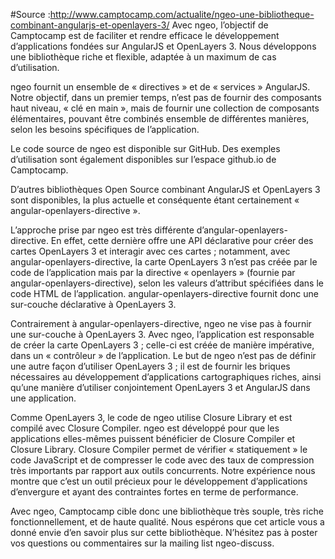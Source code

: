 #Source :http://www.camptocamp.com/actualite/ngeo-une-bibliotheque-combinant-angularjs-et-openlayers-3/
Avec ngeo, l’objectif de Camptocamp est de faciliter et rendre efficace le développement d’applications fondées sur AngularJS et OpenLayers 3. Nous développons une bibliothèque riche et flexible, adaptée à un maximum de cas d’utilisation.

ngeo fournit un ensemble de « directives » et de « services » AngularJS. Notre objectif, dans un premier temps, n’est pas de fournir des composants haut niveau, « clé en main », mais de fournir une collection de composants élémentaires, pouvant être combinés ensemble de différentes manières, selon les besoins spécifiques de l’application.

Le code source de ngeo est disponible sur GitHub. Des exemples d’utilisation sont également disponibles sur l’espace github.io de Camptocamp.

D’autres bibliothèques Open Source combinant AngularJS et OpenLayers 3 sont disponibles, la plus actuelle et conséquente étant certainement « angular-openlayers-directive ».

L’approche prise par ngeo est très différente d’angular-openlayers-directive. En effet, cette dernière offre une API déclarative pour créer des cartes OpenLayers 3 et interagir avec ces cartes ; notamment, avec angular-openlayers-directive, la carte OpenLayers 3 n’est pas créée par le code de l’application mais par la directive « openlayers » (fournie par angular-openlayers-directive), selon les valeurs d’attribut spécifiées dans le code HTML de l’application. angular-openlayers-directive fournit donc une sur-couche déclarative à OpenLayers 3.

Contrairement à angular-openlayers-directive, ngeo ne vise pas à fournir une sur-couche à OpenLayers 3. Avec ngeo, l’application est responsable de créer la carte OpenLayers 3 ; celle-ci est créée de manière impérative, dans un « contrôleur » de l’application. Le but de ngeo n’est pas de définir une autre façon d’utiliser OpenLayers 3 ; il est de fournir les briques nécessaires au développement d’applications cartographiques riches, ainsi qu’une manière d’utiliser conjointement OpenLayers 3 et AngularJS dans une application.

Comme OpenLayers 3, le code de ngeo utilise Closure Library et est compilé avec Closure Compiler. ngeo est développé pour que les applications elles-mêmes puissent bénéficier de Closure Compiler et Closure Library. Closure Compiler permet de vérifier « statiquement » le code JavaScript et de compresser le code avec des taux de compression très importants par rapport aux outils concurrents. Notre expérience nous montre que c’est un outil précieux pour le développement d’applications d’envergure et ayant des contraintes fortes en terme de performance.

Avec ngeo, Camptocamp cible donc une bibliothèque très souple, très riche fonctionnellement, et de haute qualité. Nous espérons que cet article vous a donné envie d’en savoir plus sur cette bibliothèque. N’hésitez pas à poster vos questions ou commentaires sur la mailing list ngeo-discuss.
